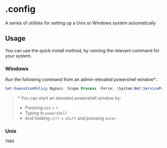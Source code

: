# .config

A series of utilities for setting up a Unix or Windows system automatically

## Usage

You can use the quick-install method, by running the relevant command for your system.

### Windows

Run the following command from an admin-elevated powershell window\*:.

```powershell
Set-ExecutionPolicy Bypass -Scope Process -Force; [System.Net.ServicePointManager]::SecurityProtocol = [System.Net.ServicePointManager]::SecurityProtocol -bor 3072; iex ((New-Object System.Net.WebClient).DownloadString('https://raw.githubusercontent.com/chrisdmacrae/.config/main/install.ps1'))
```

> \* You can start an elevated powershell window by:
> - Pressing `win` + `r`
> - Typing in `powershell`
> - And holding `ctrl` + `shift` and pressing `enter`

### Unix

```bash
TODO
```